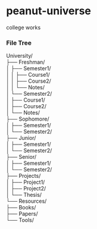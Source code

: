 # peanut-universe
college works

### File Tree
University/  
├── Freshman/  
│   ├── Semester1/  
│   │   ├── Course1/  
│   │   ├── Course2/  
│   │   └── Notes/  
│   └── Semester2/  
│       ├── Course1/  
│       ├── Course2/  
│       └── Notes/  
├── Sophomore/  
│   ├── Semester1/  
│   └── Semester2/  
├── Junior/  
│   ├── Semester1/  
│   └── Semester2/  
├── Senior/  
│   ├── Semester1/  
│   └── Semester2/  
├── Projects/  
│   ├── Project1/  
│   ├── Project2/  
│   └── Thesis/  
└── Resources/  
    ├── Books/  
    ├── Papers/  
    └── Tools/  
